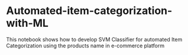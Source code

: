 # Automated-item-categorization-with-ML
This notebook shows how to develop SVM Classifier for automated Item Categorization using the products name in e-commerce platform
